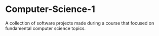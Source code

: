 # Computer-Science-1
A collection of software projects made during a course that focused on fundamental computer science topics. 
